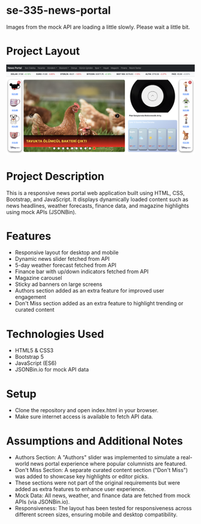 # se-335-news-portal

Images from the mock API are loading a little slowly. Please wait a little bit.

# Project Layout

![Proje ScreenShot](https://github.com/iremdemir70/se-335-news-portal/blob/main/assets/Project_SS.png?raw=true)

# Project Description

This is a responsive news portal web application built using HTML, CSS, Bootstrap, and JavaScript. It displays dynamically loaded content such as news headlines, weather forecasts, finance data, and magazine highlights using mock APIs (JSONBin).

# Features

- Responsive layout for desktop and mobile
- Dynamic news slider fetched from API
- 5-day weather forecast fetched from API
- Finance bar with up/down indicators fetched from API
- Magazine carousel
- Sticky ad banners on large screens
- Authors section added as an extra feature for improved user engagement
- Don't Miss section added as an extra feature to highlight trending or curated content

# Technologies Used

- HTML5 & CSS3
- Bootstrap 5
- JavaScript (ES6)
- JSONBin.io for mock API data

# Setup

- Clone the repository and open index.html in your browser.
- Make sure internet access is available to fetch API data.

# Assumptions and Additional Notes

- Authors Section: A "Authors" slider was implemented to simulate a real-world news portal experience where popular columnists are featured.
- Don't Miss Section: A separate curated content section ("Don't Miss") was added to showcase key highlights or editor picks.
- These sections were not part of the original requirements but were added as extra features to enhance user experience.
- Mock Data: All news, weather, and finance data are fetched from mock APIs (via JSONBin.io).
- Responsiveness: The layout has been tested for responsiveness across different screen sizes, ensuring mobile and desktop compatibility.
